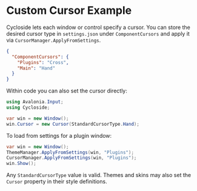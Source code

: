 # Custom Cursor Example

Cycloside lets each window or control specify a cursor. You can store the desired cursor type in `settings.json` under `ComponentCursors` and apply it via `CursorManager.ApplyFromSettings`.

```json
{
  "ComponentCursors": {
    "Plugins": "Cross",
    "Main": "Hand"
  }
}
```

Within code you can also set the cursor directly:

```csharp
using Avalonia.Input;
using Cycloside;

var win = new Window();
win.Cursor = new Cursor(StandardCursorType.Hand);
```

To load from settings for a plugin window:

```csharp
var win = new Window();
ThemeManager.ApplyFromSettings(win, "Plugins");
CursorManager.ApplyFromSettings(win, "Plugins");
win.Show();
```

Any `StandardCursorType` value is valid. Themes and skins may also set the `Cursor` property in their style definitions.
